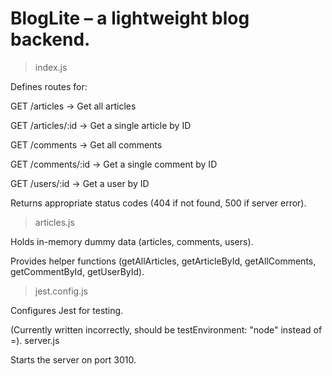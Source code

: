 # BlogLite – a lightweight blog backend.

>index.js

Defines routes for:

GET /articles → Get all articles

GET /articles/:id → Get a single article by ID

GET /comments → Get all comments

GET /comments/:id → Get a single comment by ID

GET /users/:id → Get a user by ID

Returns appropriate status codes (404 if not found, 500 if server error).
>articles.js

Holds in-memory dummy data (articles, comments, users).

Provides helper functions (getAllArticles, getArticleById, getAllComments, getCommentById, getUserById).
> jest.config.js

Configures Jest for testing.

(Currently written incorrectly, should be testEnvironment: "node" instead of =).
server.js

Starts the server on port 3010.
